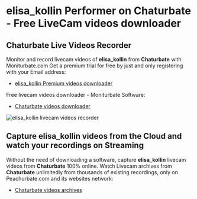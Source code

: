 # elisa_kollin Performer on Chaturbate - Free LiveCam videos downloader

## Chaturbate Live Videos Recorder

Monitor and record livecam videos of **elisa_kollin** from **Chaturbate** with Moniturbate.com
Get a premium trial for free by just and only registering with your Email address:
* [elisa_kollin Premium videos downloader](https://moniturbate.com/request-demo-licence-key.html)

Free livecam videos downloader - Moniturbate Software:
* [Chaturbate videos downloader](https://moniturbate.com/moniturbate-download-software.html)

![elisa_kollin livecam videos recorder](https://peachurnet.com/templates/moniturbate-software.png)


## Capture elisa_kollin videos from the Cloud and watch your recordings on Streaming

Without the need of downloading a software, capture **elisa_kollin** livecam videos from **Chaturbate** 100% online.
Watch Livecam archives from **Chaturbate** unlimitedly from thousands of existing recordings, only on Peachurbate.com and its websites network:
* [Chaturbate videos archives](https://peachurnet.com/)